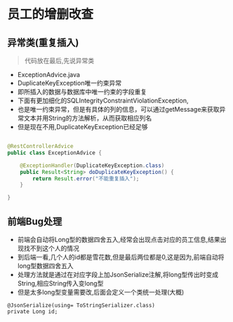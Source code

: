 # 员工的增删改查

## 异常类(重复插入)

> 代码放在最后,先说异常类

* ExceptionAdvice.java
* DuplicateKeyException唯一约束异常
* 即所插入的数据与数据库中唯一约束的字段重复
* 下面有更加细化的SQLIntegrityConstraintViolationException,
* 也是唯一约束异常，但是有具体的列的信息，可以通过getMessage来获取异常文本并用String的方法解析，从而获取相应列名
* 但是现在不用,DuplicateKeyException已经足够

```java

@RestControllerAdvice
public class ExceptionAdvice {

    @ExceptionHandler(DuplicateKeyException.class)
    public Result<String> doDuplicateKeyException() {
        return Result.error("不能重复插入");
    }

}
```

## 前端Bug处理

* 前端会自动将Long型的数据四舍五入,经常会出现点击对应的员工信息,结果出现找不到这个人的情况
* 到后端一看,几个人的id都是雪花数,但是最后两位都是0,这是因为,前端自动将long型数据四舍五入
* 处理方法就是通过在对应字段上加JsonSerialize注解,将long型传出时变成String,相应String传入变long型
* 但是太多long型变量需要改,后面会定义一个类统一处理(大概)

```
@JsonSerialize(using= ToStringSerializer.class)
private Long id;
```

